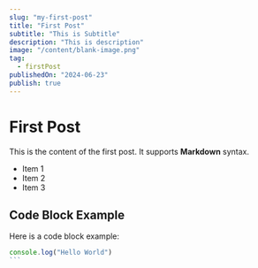 ```yaml
---
slug: "my-first-post"
title: "First Post"
subtitle: "This is Subtitle"
description: "This is description"
image: "/content/blank-image.png"
tag:
  - firstPost
publishedOn: "2024-06-23"
publish: true
---
```


# First Post

This is the content of the first post. It supports **Markdown** syntax.

- Item 1
- Item 2
- Item 3

## Code Block Example

Here is a code block example:

````js
console.log("Hello World")
```‎
````

